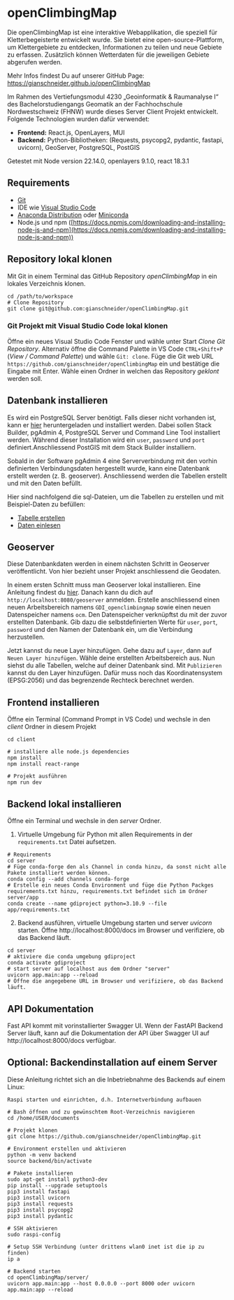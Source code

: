 # openClimbingMap
Die openClimbingMap ist eine interaktive Webapplikation, die speziell für Kletterbegeisterte entwickelt wurde. Sie bietet eine open-source-Plattform, um Klettergebiete zu entdecken, Informationen zu teilen und neue Gebiete zu erfassen. Zusätzlich können Wetterdaten für die jeweiligen Gebiete abgerufen werden.

Mehr Infos findest Du auf unserer GitHub Page: https://gianschneider.github.io/openClimbingMap

Im Rahmen des Vertiefungsmodul 4230 „Geoinformatik & Raumanalyse I“ des Bachelorstudiengangs Geomatik an der Fachhochschule Nordwestschweiz (FHNW) wurde dieses Server Client Projekt entwickelt. 
Folgende Technologien wurden dafür verwendet:

- **Frontend:** React.js, OpenLayers, MUI
- **Backend:** Python-Bibliotheken: (Requests, psycopg2, pydantic, fastapi, uvicorn), GeoServer, PostgreSQL, PostGIS

Getestet mit Node version 22.14.0, openlayers 9.1.0, react 18.3.1

## Requirements

- [Git](https://git-scm.com/)
- IDE wie [Visual Studio Code](https://code.visualstudio.com/)
- [Anaconda Distribution](https://www.anaconda.com/products/distribution) oder [Miniconda](https://docs.conda.io/en/latest/miniconda.html)
- Node.js und npm ([https://docs.npmjs.com/downloading-and-installing-node-js-and-npm](https://docs.npmjs.com/downloading-and-installing-node-js-and-npm))

## Repository lokal klonen
Mit Git in einem Terminal das GitHub Repository *openClimbingMap* in ein lokales Verzeichnis klonen.

``` shell
cd /path/to/workspace
# Clone Repository 
git clone git@github.com:gianschneider/openClimbingMap.git
```

### Git Projekt mit Visual Studio Code lokal klonen
Öffne ein neues Visual Studio Code Fenster und wähle unter Start *Clone Git Repository*. Alternativ öffne die Command Palette in VS Code `CTRL+Shift+P` (*View / Command Palette*) und wähle `Git: clone`. 
Füge die Git web URL `https://github.com/gianschneider/openClimbingMap` ein und bestätige die Eingabe mit Enter. Wähle einen Ordner in welchen das Repository *geklont* werden soll.

## Datenbank installieren
Es wird ein PostgreSQL Server benötigt. Falls dieser nicht vorhanden ist, kann er [hier](https://www.postgresql.org/download/) heruntergeladen und installiert werden. Dabei sollen Stack Builder, pgAdmin 4, PostgreSQL Server und  Command Line Tool installiert werden. Während dieser Installation wird ein `user`, `password` und `port` definiert.Anschliessend PostGIS mit dem Stack Builder installiern.

Sobald in der Software pgAdmin 4 eine Serververbindung mit den vorhin definierten Verbindungsdaten hergestellt wurde, kann eine Datenbank erstellt werden (z. B. geoserver). Anschliessend werden die Tabellen erstellt und mit den Daten befüllt.

Hier sind nachfolgend die sql-Dateien, um die Tabellen zu erstellen und mit Beispiel-Daten zu befüllen:

- [Tabelle erstellen]()
- [Daten einlesen]()

## Geoserver
Diese Datenbankdaten werden in einem nächsten Schritt in Geoserver veröffentlicht. Von hier bezieht unser Projekt anschliessend die Geodaten.

In einem ersten Schnitt muss man Geoserver lokal installieren. Eine Anleitung findest du [hier](). Danach kann du dich auf `http://localhost:8080/geoserver` anmelden. Erstelle anschliessend einen neuen Arbeitsbereich namens `GDI_openclimbingmap` sowie einen neuen Datenspeicher namens `ocm`. Den Datenspeicher verknüpftst du mit der zuvor erstellten Datenbank. Gib dazu die selbstdefinierten Werte für `user`, `port`, `password` und den Namen der Datenbank ein, um die Verbindung herzustellen.

Jetzt kannst du neue Layer hinzufügen. Gehe dazu auf `Layer`, dann auf `Neuen Layer hinzufügen`. Wähle deine erstellten Arbeitsbereich aus. Nun siehst du alle Tabellen, welche auf deiner Datenbank sind. Mit `Publizieren` kannst du den Layer hinzufügen. Dafür muss noch das Koordinatensystem (EPSG:2056) und das begrenzende Rechteck berechnet werden.


## Frontend installieren
Öffne ein Terminal (Command Prompt in VS Code) und wechsle in den *client* Ordner in diesem Projekt

``` shell
cd client
```
``` shell
# installiere alle node.js dependencies
npm install
npm install react-range
```
``` shell
# Projekt ausführen
npm run dev
```

## Backend lokal installieren
Öffne ein Terminal und wechsle in den *server* Ordner.
1. Virtuelle Umgebung für Python mit allen Requirements in der `requirements.txt` Datei aufsetzen.

```shell
# Requirements
cd server
# Füge conda-forge den als Channel in conda hinzu, da sonst nicht alle Pakete installiert werden können.
conda config --add channels conda-forge
# Erstelle ein neues Conda Environment und füge die Python Packges requirements.txt hinzu, requirements.txt befindet sich im Ordner server/app
conda create --name gdiproject python=3.10.9 --file app/requirements.txt
```

2. Backend ausführen, virtuelle Umgebung starten und server *uvicorn* starten. Öffne http://localhost:8000/docs im Browser und verifiziere, ob das Backend läuft.
``` shell
cd server
# aktiviere die conda umgebung gdiproject
conda activate gdiproject
# start server auf localhost aus dem Ordner "server"
uvicorn app.main:app --reload
# Öffne die angegebene URL im Browser und verifiziere, ob das Backend läuft.
```

## API Dokumentation
Fast API kommt mit vorinstallierter Swagger UI. Wenn der FastAPI Backend Server läuft, kann auf die Dokumentation der API über Swagger UI auf http://localhost:8000/docs verfügbar.

## Optional: Backendinstallation auf einem Server
Diese Anleitung richtet sich an die Inbetriebnahme des Backends auf einem Linux:

```
Raspi starten und einrichten, d.h. Internetverbindung aufbauen

# Bash öffnen und zu gewünschtem Root-Verzeichnis navigieren
cd /home/USER/documents

# Projekt klonen
git clone https://github.com/gianschneider/openClimbingMap.git

# Environment erstellen und aktivieren
python -m venv backend
source backend/bin/activate

# Pakete installieren
sudo apt-get install python3-dev
pip install --upgrade setuptools
pip3 install fastapi
pip3 install uvicorn
pip3 install requests
pip3 install psycopg2
pip3 install pydantic

# SSH aktivieren
sudo raspi-config 

# Setup SSH Verbindung (unter drittens wlan0 inet ist die ip zu finden)
ip a 

# Backend starten
cd openClimbingMap/server/
uvicorn app.main:app --host 0.0.0.0 --port 8000 oder uvicorn app.main:app --reload
```

